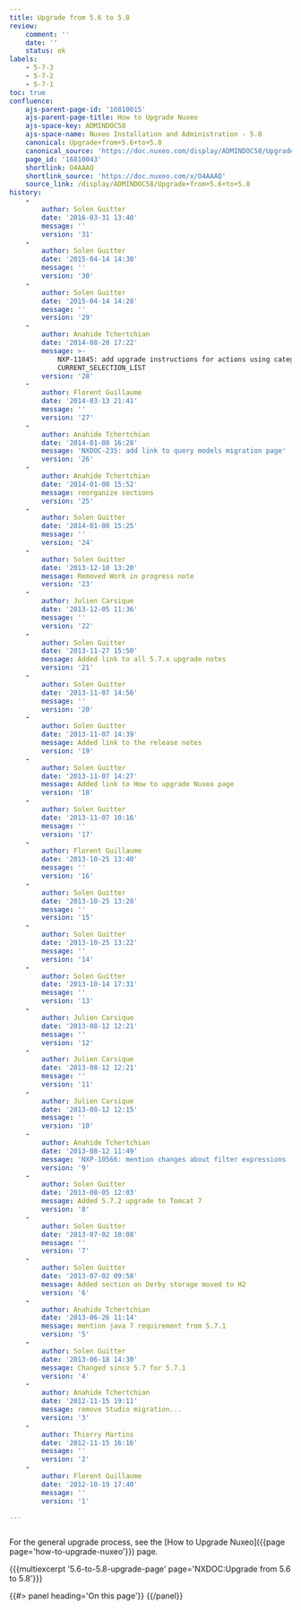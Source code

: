 ```yaml
---
title: Upgrade from 5.6 to 5.8
review:
    comment: ''
    date: ''
    status: ok
labels:
    - 5-7-3
    - 5-7-2
    - 5-7-1
toc: true
confluence:
    ajs-parent-page-id: '16810015'
    ajs-parent-page-title: How to Upgrade Nuxeo
    ajs-space-key: ADMINDOC58
    ajs-space-name: Nuxeo Installation and Administration - 5.8
    canonical: Upgrade+from+5.6+to+5.8
    canonical_source: 'https://doc.nuxeo.com/display/ADMINDOC58/Upgrade+from+5.6+to+5.8'
    page_id: '16810043'
    shortlink: O4AAAQ
    shortlink_source: 'https://doc.nuxeo.com/x/O4AAAQ'
    source_link: /display/ADMINDOC58/Upgrade+from+5.6+to+5.8
history:
    - 
        author: Solen Guitter
        date: '2016-03-31 13:40'
        message: ''
        version: '31'
    - 
        author: Solen Guitter
        date: '2015-04-14 14:30'
        message: ''
        version: '30'
    - 
        author: Solen Guitter
        date: '2015-04-14 14:28'
        message: ''
        version: '29'
    - 
        author: Anahide Tchertchian
        date: '2014-08-20 17:22'
        message: >-
            NXP-11845: add upgrade instructions for actions using category
            CURRENT_SELECTION_LIST
        version: '28'
    - 
        author: Florent Guillaume
        date: '2014-03-13 21:41'
        message: ''
        version: '27'
    - 
        author: Anahide Tchertchian
        date: '2014-01-08 16:28'
        message: 'NXDOC-235: add link to query models migration page'
        version: '26'
    - 
        author: Anahide Tchertchian
        date: '2014-01-08 15:52'
        message: reorganize sections
        version: '25'
    - 
        author: Solen Guitter
        date: '2014-01-08 15:25'
        message: ''
        version: '24'
    - 
        author: Solen Guitter
        date: '2013-12-10 13:20'
        message: Removed Work in progress note
        version: '23'
    - 
        author: Julien Carsique
        date: '2013-12-05 11:36'
        message: ''
        version: '22'
    - 
        author: Solen Guitter
        date: '2013-11-27 15:50'
        message: Added link to all 5.7.x upgrade notes
        version: '21'
    - 
        author: Solen Guitter
        date: '2013-11-07 14:56'
        message: ''
        version: '20'
    - 
        author: Solen Guitter
        date: '2013-11-07 14:39'
        message: Added link to the release notes
        version: '19'
    - 
        author: Solen Guitter
        date: '2013-11-07 14:27'
        message: Added link to How to upgrade Nuxeo page
        version: '18'
    - 
        author: Solen Guitter
        date: '2013-11-07 10:16'
        message: ''
        version: '17'
    - 
        author: Florent Guillaume
        date: '2013-10-25 13:40'
        message: ''
        version: '16'
    - 
        author: Solen Guitter
        date: '2013-10-25 13:28'
        message: ''
        version: '15'
    - 
        author: Solen Guitter
        date: '2013-10-25 13:22'
        message: ''
        version: '14'
    - 
        author: Solen Guitter
        date: '2013-10-14 17:31'
        message: ''
        version: '13'
    - 
        author: Julien Carsique
        date: '2013-08-12 12:21'
        message: ''
        version: '12'
    - 
        author: Julien Carsique
        date: '2013-08-12 12:21'
        message: ''
        version: '11'
    - 
        author: Julien Carsique
        date: '2013-08-12 12:15'
        message: ''
        version: '10'
    - 
        author: Anahide Tchertchian
        date: '2013-08-12 11:49'
        message: 'NXP-10566: mention changes about filter expressions '
        version: '9'
    - 
        author: Solen Guitter
        date: '2013-08-05 12:03'
        message: Added 5.7.2 upgrade to Tomcat 7
        version: '8'
    - 
        author: Solen Guitter
        date: '2013-07-02 10:08'
        message: ''
        version: '7'
    - 
        author: Solen Guitter
        date: '2013-07-02 09:58'
        message: Added section on Derby storage moved to H2
        version: '6'
    - 
        author: Anahide Tchertchian
        date: '2013-06-26 11:14'
        message: mention java 7 requirement from 5.7.1
        version: '5'
    - 
        author: Solen Guitter
        date: '2013-06-18 14:30'
        message: Changed since 5.7 for 5.7.1
        version: '4'
    - 
        author: Anahide Tchertchian
        date: '2012-11-15 19:11'
        message: remove Studio migration...
        version: '3'
    - 
        author: Thierry Martins
        date: '2012-11-15 16:16'
        message: ''
        version: '2'
    - 
        author: Florent Guillaume
        date: '2012-10-19 17:40'
        message: ''
        version: '1'

---
```

<div class="row"><div class="column medium-8">

For the general upgrade process, see the [How to Upgrade Nuxeo]({{page page='how-to-upgrade-nuxeo'}}) page.

{{{multiexcerpt '5.6-to-5.8-upgrade-page' page='NXDOC:Upgrade from 5.6 to 5.8'}}}

</div><div class="column medium-4">{{#> panel heading='On this page'}} {{/panel}}</div></div>